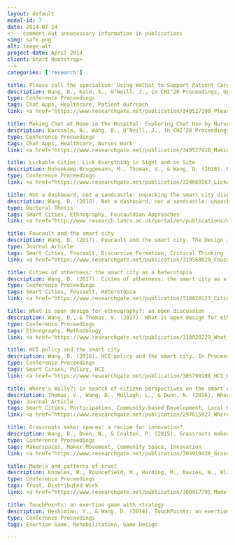 ```yaml
---
layout: default
modal-id: 7
date: 2014-07-14
<!-- comment out unnecessary information in publications
<img: safe.png
alt: image-alt
project-date: April 2014
client: Start Bootstrap>
-->
categories: ['research']

title: Please call the specialism: Using WeChat to Support Patient Care in China
description: Wang, D., Kale, S., O’Neill, J., in CHI’20 Proceedings, Up-coming
type: Conference Proceedings
tags: Chat Apps, Healthcare, Patient Outreach
link: <a href="https://www.researchgate.net/publication/340527190_Please_call_the_specialism_Using_WeChat_to_support_patient_care_in_China">Download Publication</a>

title: Making Chat at Home in the Hospital: Exploring Chat Use by Nurses
description: Karusala, N., Wang, D., O’Neill, J., in CHI’20 Proceedings, Up-coming
type: Conference Proceedings
tags: Chat Apps, Healthcare, Nurses Work
link: <a href="https://www.researchgate.net/publication/340527416_Making_Chat_at_Home_in_the_Hospital_Exploring_Chat_Use_by_Nurses">Download Publication</a>

title: Lickable Cities: Lick Everything in Sight and on Site
description: Hohnekamp-Bruggemann, M., Thomas, V., & Wang, D. (2018). Lickable Cities: Lick Everything in Sight and on Site. In CHI EA '18 Extended Abstracts of the 2018 CHI Conference on Human Factors in Computing Systems [alt06] ACM. https://doi.org/10.1145/3170427.3188399
type: Conference Proceedings
link: <a href="https://www.researchgate.net/publication/324669167_Lickable_Cities_Lick_Everything_in_Sight_and_on_Site">Download Publication</a>

title: Not a dashboard, not a sandcastle: unpacking the smart city discourse
description: Wang, D. (2018). Not a dashboard, not a sandcastle: unpacking the smart city discourse. Lancaster University. https://doi.org/10.17635/lancaster/thesis/342
type: Doctoral Thesis
tags: Smart Cities, Ethnography, Foucauldian Approaches
link: <a href="http://www.research.lancs.ac.uk/portal/en/publications/not-a-dashboard-not-a-sandcastle(feea0d14-11ed-4b98-896e-c1cba76d47a4).html">Download Publication</a>

title: Foucault and the smart city
description: Wang, D. (2017). Foucault and the smart city. The Design Journal, 20(Suppl. 1), S4378-S4386. https://doi.org/10.1080/14606925.2017.1352934
type: Journal Article
tags: Smart Cities, Foucault, Discursive Formation, Critical Thinking
link: <a href="https://www.researchgate.net/publication/319560028_Foucault_and_the_smart_city">Download Publication</a>

title: Cities of otherness: the smart city as a heterotopia
description: Wang, D. (2017). Cities of otherness: the smart city as a heterotopia. In Proceedings of 15th European Conference on Computer-Supported Cooperative Work - Exploratory Papers (pp. 256-273). EUSSET digital library. https://doi.org/10.18420/ecscw2017-11
type: Conference Proceedings
tags: Smart Cities, Foucault, Heterotopia
link: <a href="https://www.researchgate.net/publication/318020123_Cities_of_Otherness_the_smart_city_as_a_heterotopia">Download Publication</a>

title: What is open design for ethnography?: an open discussion
description: Wang, D., & Thomas, V. (2017). What is open design for ethnography? an open discussion. In Cumulus Hong Kong 2016 (pp. 492-497). <!-- hyperlink to the paper needed here -->
type: Conference Proceedings
tags: Ethnography, Methodology
link: <a href="https://www.researchgate.net/publication/318020229_What_is_open_design_for_ethnography_an_open_discussion">Download Publication</a>

title: HCI policy and the smart city
description: Wang, D. (2016). HCI policy and the smart city. In Proceedings of British HCI 2016 Conference Fusion, Bournemouth, UK BCS Learning and Development Limited. https://doi.org/10.14236/ewic/HCI2016.35
type: Conference Proceedings
tags: Smart Cities, Policy, HCI
link: <a href="https://www.researchgate.net/publication/305790108_HCI_Policy_and_the_Smart_City">Download Publication</a>

title: Where's Wally?: in search of citizen perspectives on the smart city
description: Thomas, V., Wang, D., Mullagh, L., & Dunn, N. (2016). Where’s Wally? In search of citizen perspectives on the smart city. Sustainability, 8(3), 207.
type: Journal Article
tags: Smart Cities, Participation, Community-based Development, Local Knowledge
link: <a href="https://www.researchgate.net/publication/297615027_Where's_Wally_In_Search_of_Citizen_Perspectives_on_the_Smart_City">Download Publication</a>

title: Grassroots maker spaces: a recipe for innovation?
description: Wang, D., Dunn, N., & Coulton, P. (2015). Grassroots maker spaces: a recipe for innovation? In EAD 2015
type: Conference Proceedings
tags: Makerspaces, Maker Movement, Community Space, Innovation
link: <a href="https://www.researchgate.net/publication/304919436_Grassroots_Maker_Spaces_A_Recipe_For_Innovation">Download Publication</a>

title: Models and patterns of trust
description: Knowles, B., Rouncefield, M., Harding, M., Davies, N., Blair, L., Hannon, J., Walden, J., & Wang, D. (2015). Models and patterns of trust. In CSCW '15 Proceedings of the 18th ACM Conference on Computer Supported Cooperative Work & Social Computing (pp. 328-338). ACM. https://doi.org/10.1145/2675133.2675154
type: Conference Proceedings
tags: Trust, Distributed Work
link: <a href="https://www.researchgate.net/publication/300917795_Models_and_Patterns_of_Trust">Download Publication</a>

title: TouchPoints: an exertion game with strategy
description: Heshimian, Y., & Wang, D. (2014). TouchPoints: an exertion game with strategy. In CHI PLAY '14 Proceedings of the first ACM SIGCHI annual symposium on Computer-human interaction in play (pp. 419-420). ACM. https://doi.org/10.1145/2658537.2661313
type: Conference Proceedings
tags: Exertion Game, Rehabilitation, Game Design

---
```

